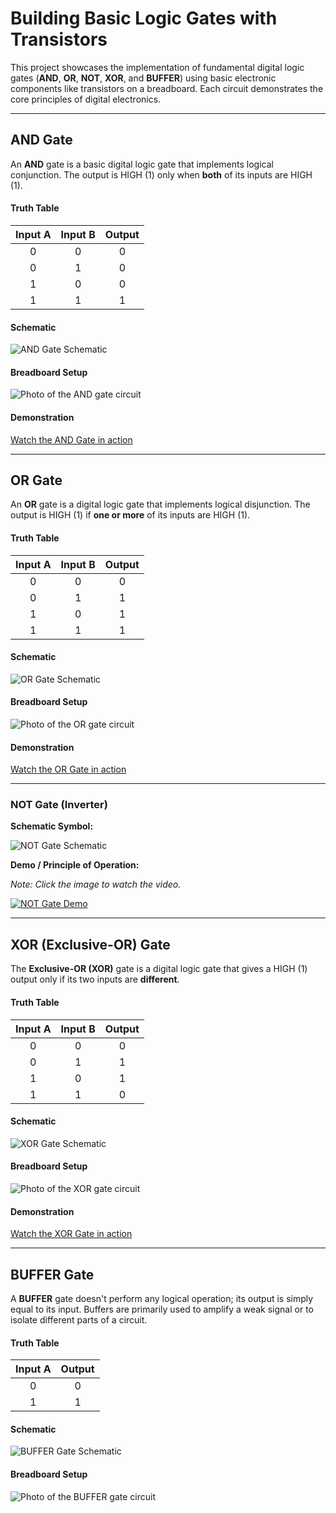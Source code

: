 # Building Basic Logic Gates with Transistors

This project showcases the implementation of fundamental digital logic gates (**AND**, **OR**, **NOT**, **XOR**, and **BUFFER**) using basic electronic components like transistors on a breadboard. Each circuit demonstrates the core principles of digital electronics.

---

## AND Gate

An **AND** gate is a basic digital logic gate that implements logical conjunction. The output is HIGH (1) only when **both** of its inputs are HIGH (1).

#### Truth Table

| Input A | Input B | Output |
| :-----: | :-----: | :----: |
|    0    |    0    |   0    |
|    0    |    1    |   0    |
|    1    |    0    |   0    |
|    1    |    1    |   1    |

#### Schematic
![AND Gate Schematic](./and-schematic.jpeg)

#### Breadboard Setup
![Photo of the AND gate circuit](./and.png)

#### Demonstration
[Watch the AND Gate in action](./and.mp4)

---

## OR Gate

An **OR** gate is a digital logic gate that implements logical disjunction. The output is HIGH (1) if **one or more** of its inputs are HIGH (1).

#### Truth Table

| Input A | Input B | Output |
| :-----: | :-----: | :----: |
|    0    |    0    |   0    |
|    0    |    1    |   1    |
|    1    |    0    |   1    |
|    1    |    1    |   1    |

#### Schematic
![OR Gate Schematic](./or-schematic.jpeg)

#### Breadboard Setup
![Photo of the OR gate circuit](./or.png)

#### Demonstration
[Watch the OR Gate in action](./or.mp4)

---

### NOT Gate (Inverter)

**Schematic Symbol:**

![NOT Gate Schematic](not-schematic.png)

**Demo / Principle of Operation:**

*Note: Click the image to watch the video.*

[![NOT Gate Demo](not.png)](not.mp4)

---

## XOR (Exclusive-OR) Gate

The **Exclusive-OR (XOR)** gate is a digital logic gate that gives a HIGH (1) output only if its two inputs are **different**.

#### Truth Table

| Input A | Input B | Output |
| :-----: | :-----: | :----: |
|    0    |    0    |   0    |
|    0    |    1    |   1    |
|    1    |    0    |   1    |
|    1    |    1    |   0    |

#### Schematic
![XOR Gate Schematic](./xor-schematic.png)

#### Breadboard Setup
![Photo of the XOR gate circuit](./xor.png)

#### Demonstration
[Watch the XOR Gate in action](./xor.mp4)

---

## BUFFER Gate

A **BUFFER** gate doesn't perform any logical operation; its output is simply equal to its input. Buffers are primarily used to amplify a weak signal or to isolate different parts of a circuit.

#### Truth Table

| Input A | Output |
| :-----: | :----: |
|    0    |   0    |
|    1    |   1    |

#### Schematic
![BUFFER Gate Schematic](./buffer-schematic.jpeg)

#### Breadboard Setup
![Photo of the BUFFER gate circuit](./buffer.jpeg)
